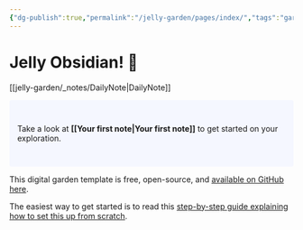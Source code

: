 ```yaml
---
{"dg-publish":true,"permalink":"/jelly-garden/pages/index/","tags":"gardenEntry","dgHomeLink":true,"dgPassFrontmatter":false,"dgShowBacklinks":false,"dgShowLocalGraph":false,"dgShowInlineTitle":false}
---
```



# Jelly Obsidian! 🌱

[[jelly-garden/_notes/DailyNote|DailyNote]]
<p style="padding: 3em 1em; background: #f5f7ff; border-radius: 4px;">
  Take a look at <span style="font-weight: bold">[[Your first note|Your first note]]</span> to get started on your exploration.
</p>

This digital garden template is free, open-source, and [available on GitHub here](https://github.com/maximevaillancourt/digital-garden-jekyll-template).

The easiest way to get started is to read this [step-by-step guide explaining how to set this up from scratch](https://maximevaillancourt.com/blog/setting-up-your-own-digital-garden-with-jekyll).

<style>
  .wrapper {
    max-width: 46em;
  }
</style>
